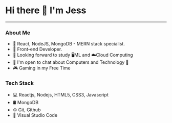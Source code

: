 #                                                                                         Hi there 👋 I'm Jess

------------------------------------------------------------------------------------------------------------------------------------------------------------------------------
### About Me
- 🌱 React, NodeJS, MongoDB - MERN stack specialist.
- 💼 Front-end Developer.
- 🤔 Looking forward to study 🖥️ML and ☁️Cloud Computing
- 💬 I'm open to chat about Computers and Technology 🤩
- 🎮 Gaming in my Free Time

### Tech Stack

- 💻 Reactjs, Nodejs, HTML5, CSS3, Javascript
- 🛢 MongoDB 
- ⚙️ Git, Github
- 🔧 Visual Studio Code

